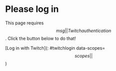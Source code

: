 # Please log in

This page requires $$msg||Twitch authentication$$. Click the button below to do that!

[Log in with Twitch](: #twitchlogin data-scopes=$$scopes||$$)
